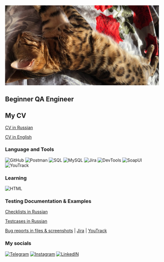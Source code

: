 ![Header](https://github.com/Wildy350/wildy350/blob/main/pics/x8SxNR01OSg.jpg)

## Beginner QA Engineer

## My CV
[CV in Russian](https://drive.google.com/file/d/1KfTlS-GBeGY2pZwqeZ2QsuMyZLJ2MLUu/view?usp=sharing)

[CV in English](https://drive.google.com/file/d/1DdK4RYxEm2qWFGsspaosb6WKzK_pRv3t/view?usp=sharing)

### Language and Tools
![GitHub](https://img.shields.io/badge/-GitHub-090909?style=for-the-badge&logo=github&logoColor=87CEFA)
![Postman](https://img.shields.io/badge/-Postman-090909?style=for-the-badge&logo=postman&logoColor=d28704)
![SQL](https://img.shields.io/badge/-SQL-090909?style=for-the-badge)
![MySQL](https://img.shields.io/badge/-MySQL-090909?style=for-the-badge&logo=mysql&logoColor=125a2a)
![Jira](https://img.shields.io/badge/-Jira-090909?style=for-the-badge&logo=jira&logoColor=1d4fd7)
![DevTools](https://img.shields.io/badge/-DevTools-090909?style=for-the-badge&logo=google&logoColor=b70e2a)
![SoapUI](https://img.shields.io/badge/-SoapUI-090909?style=for-the-badge&logo=soapui&logoColor=ffeb0e)
![YouTrack](https://img.shields.io/badge/-YouTrack-090909?style=for-the-badge)

### Learning
![HTML](https://img.shields.io/badge/-HTML-090909?style=for-the-badge)

### Testing Documentation & Examples
[Checklists in Russian](https://drive.google.com/drive/folders/1XvHxiOEezEoWT8gUjagFtdZZhvbXZNCg?usp=share_link)

[Testcases in Russian](https://docs.google.com/document/d/1kcMmmyhL8BxwBGkYyM7KBLdFRWclvUbD/edit?usp=share_link&ouid=107543338043180261978&rtpof=true&sd=true)

[Bug reports in files & screenshots](https://drive.google.com/drive/folders/1MaWX90iZ09mgL6GcWYBqFxQx-1CDu-aV?usp=sharing) | [Jira](https://wildy.atlassian.net/jira/software/c/projects/TES/issues) | [YouTrack](https://wildy.youtrack.cloud/agiles/141-2/current)

### My socials
[![Telegram](https://img.shields.io/badge/-Telegram-090909?style=for-the-badge&logo=telegram)](https://t.me/Wildy350)
[![Instagram](https://img.shields.io/badge/-Instagram-090909?style=for-the-badge&logo=instagram&logoColor=8d068d)](https://www.instagram.com/wildy350/)
[![LinkedIN](https://img.shields.io/badge/-LinkedIN-090909?style=for-the-badge&logo=linkedin&logoColor=0077ff)](https://www.linkedin.com/in/nikita-pantyushev-81b313228/)